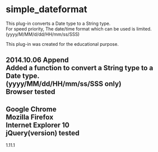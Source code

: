 simple_dateformat
==========
This plug-in converts a Date type to a String type.  
For speed priority, The date/time format which can be used is limited.  
(yyyy/M/MM/d/dd/HH/mm/ss/SSS)  
  
This plug-in was created for the educational purpose.  
  
2014.10.06 Append  
Added a function to convert a String type to a Date type.  
(yyyy/MM/dd/HH/mm/ss/SSS only)  
Browser tested  
---------------------------------
Google Chrome  
Mozilla Firefox  
Internet Explorer 10  
jQuery(version) tested
---------------------------------
1.11.1  
